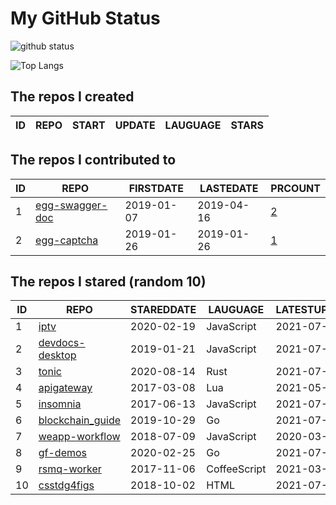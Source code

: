 # My GitHub Status

<img src="https://github-readme-stats-1.yihong0618.vercel.app/api?username=jc-lathander&show_icons=true&&&hide_title=true&count_private=true" alt="github status" />

![Top Langs](https://github-readme-stats-1.yihong0618.vercel.app/api/top-langs/?username=jc-lathander&layout=compact)

<!--START_SECTION:my_github-->
## The repos I created
| ID | REPO | START | UPDATE | LAUGUAGE | STARS |
|----|------|-------|--------|----------|-------|

## The repos I contributed to
| ID |                                REPO                                | FIRSTDATE  | LASTEDATE  |                                          PRCOUNT                                           |
|----|--------------------------------------------------------------------|------------|------------|--------------------------------------------------------------------------------------------|
|  1 | [egg-swagger-doc](https://github.com/Yanshijie-EL/egg-swagger-doc) | 2019-01-07 | 2019-04-16 | [2](https://github.com/Yanshijie-EL/egg-swagger-doc/pulls?q=is%3Apr+author%3Ajc-lathander) |
|  2 | [egg-captcha](https://github.com/Raoul1996/egg-captcha)            | 2019-01-26 | 2019-01-26 | [1](https://github.com/Raoul1996/egg-captcha/pulls?q=is%3Apr+author%3Ajc-lathander)        |

## The repos I stared (random 10)
| ID |                             REPO                              | STAREDDATE |   LAUGUAGE   | LATESTUPDATE |
|----|---------------------------------------------------------------|------------|--------------|--------------|
|  1 | [iptv](https://github.com/iptv-org/iptv)                      | 2020-02-19 | JavaScript   | 2021-07-08   |
|  2 | [devdocs-desktop](https://github.com/egoist/devdocs-desktop)  | 2019-01-21 | JavaScript   | 2021-07-07   |
|  3 | [tonic](https://github.com/hyperium/tonic)                    | 2020-08-14 | Rust         | 2021-07-07   |
|  4 | [apigateway](https://github.com/adobe-apiplatform/apigateway) | 2017-03-08 | Lua          | 2021-05-03   |
|  5 | [insomnia](https://github.com/Kong/insomnia)                  | 2017-06-13 | JavaScript   | 2021-07-07   |
|  6 | [blockchain_guide](https://github.com/yeasy/blockchain_guide) | 2019-10-29 | Go           | 2021-07-07   |
|  7 | [weapp-workflow](https://github.com/lbb00/weapp-workflow)     | 2018-07-09 | JavaScript   | 2020-03-26   |
|  8 | [gf-demos](https://github.com/gogf/gf-demos)                  | 2020-02-25 | Go           | 2021-07-05   |
|  9 | [rsmq-worker](https://github.com/mpneuried/rsmq-worker)       | 2017-11-06 | CoffeeScript | 2021-03-19   |
| 10 | [csstdg4figs](https://github.com/meyerweb/csstdg4figs)        | 2018-10-02 | HTML         | 2021-07-07   |

<!--END_SECTION:my_github-->
